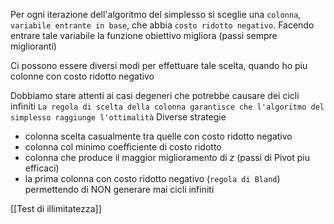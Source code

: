 Per ogni iterazione dell'algoritmo del simplesso si sceglie una `colonna`, `variabile entrante in base`, che abbia `costo ridotto negativo`. Facendo entrare tale variabile la funzione obiettivo migliora (passi sempre miglioranti)

Ci possono essere diversi modi per effettuare tale scelta, quando ho piu colonne con costo ridotto negativo

Dobbiamo stare attenti ai casi degeneri che potrebbe causare dei cicli infiniti
`La regola di scelta della colonna garantisce che l'algoritmo del simplesso raggiunge l'ottimalità`
Diverse strategie
- colonna scelta casualmente tra quelle con costo ridotto negativo
- colonna col minimo coefficiente di costo ridotto
- colonna che produce il maggior miglioramento di $z$ (passi di Pivot piu efficaci)
- la prima colonna con costo ridotto negativo (`regola di Bland`) permettendo di NON generare mai cicli infiniti

[[Test di illimitatezza]]